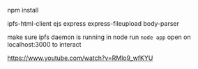 npm install

ipfs-html-client
ejs
express
express-fileupload
body-parser

make sure ipfs daemon is running
in node run `node app`
open on localhost:3000 to interact

https://www.youtube.com/watch?v=RMlo9_wfKYU